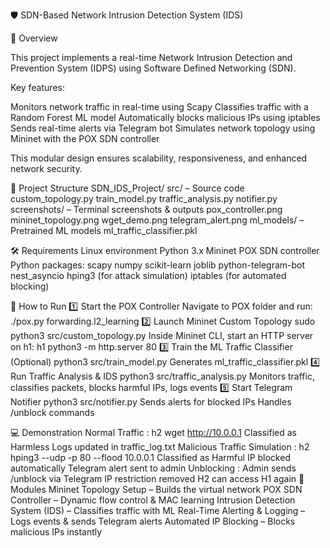 🛡️ SDN-Based Network Intrusion Detection System (IDS)

📖 Overview

  This project implements a real-time Network Intrusion Detection and Prevention System (IDPS) using Software Defined Networking (SDN).

Key features:

  Monitors network traffic in real-time using Scapy
  Classifies traffic with a Random Forest ML model
  Automatically blocks malicious IPs using iptables
  Sends real-time alerts via Telegram bot
  Simulates network topology using Mininet with the POX SDN controller

  This modular design ensures scalability, responsiveness, and enhanced network security.

📂 Project Structure
  SDN_IDS_Project/
    src/ – Source code
      custom_topology.py
      train_model.py
      traffic_analysis.py
      notifier.py
    screenshots/ – Terminal screenshots & outputs
      pox_controller.png
      mininet_topology.png
      wget_demo.png
      telegram_alert.png
      ml_models/ – Pretrained ML models
      ml_traffic_classifier.pkl

🛠️ Requirements
  Linux environment
  Python 3.x
  Mininet
  POX SDN controller
  Python packages:
    scapy
    numpy
    scikit-learn
    joblib
    python-telegram-bot
    nest_asyncio
    hping3 (for attack simulation)
    iptables (for automated blocking)

🚀 How to Run
  1️⃣ Start the POX Controller
      Navigate to POX folder and run: ./pox.py forwarding.l2_learning
  2️⃣ Launch Mininet Custom Topology
      sudo python3 src/custom_topology.py
      Inside Mininet CLI, start an HTTP server on h1: h1 python3 -m http.server 80
  3️⃣ Train the ML Traffic Classifier (Optional)
      python3 src/train_model.py
      Generates ml_traffic_classifier.pkl
  4️⃣ Run Traffic Analysis & IDS
      python3 src/traffic_analysis.py
      Monitors traffic, classifies packets, blocks harmful IPs, logs events
  5️⃣ Start Telegram Notifier
      python3 src/notifier.py
      Sends alerts for blocked IPs
      Handles /unblock commands

💻 Demonstration
  Normal Traffic : h2 wget http://10.0.0.1
                   Classified as Harmless
                   Logs updated in traffic_log.txt
  Malicious Traffic Simulation : h2 hping3 --udp -p 80 --flood 10.0.0.1
                                 Classified as Harmful
                                 IP blocked automatically
                                 Telegram alert sent to admin
  Unblocking : Admin sends /unblock via Telegram
               IP restriction removed
               H2 can access H1 again
🔧 Modules
  Mininet Topology Setup – Builds the virtual network
  POX SDN Controller – Dynamic flow control & MAC learning
  Intrusion Detection System (IDS) – Classifies traffic with ML
  Real-Time Alerting & Logging – Logs events & sends Telegram alerts
  Automated IP Blocking – Blocks malicious IPs instantly
